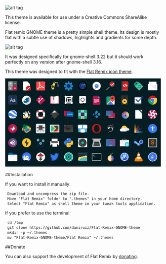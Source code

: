 ![alt tag](https://github.com/daniruiz/Flat-Remix-GNOME-theme/blob/master/Flat%20Remix/logo.png?raw=true)

This theme is available for use under a Creative Commons ShareAlike license.

Flat remix GNOME theme is a pretty simple shell theme. Its design is mostly flat with a subtle use of shadows, highlights and gradients for some depth.

![alt tag](https://github.com/daniruiz/Flat-Remix-GNOME-theme/blob/master/Flat%20Remix/preview.png?raw=true)

It was designed specifically for gnome-shell 3.22 but it should work perfectly on any version after gnome-shell 3.16.

This theme was designed to fit with the [Flat Remix icon theme](https://github.com/daniruiz/Super-Flat-Remix).

![alt tag](https://raw.githubusercontent.com/daniruiz/Flat-Remix/master/Flat%20Remix/preview.png)


##Installation

If you want to install it manually:

     Download and uncompress the zip file.
     Move "Flat Remix" folder to ".themes" in your home directory.
     Select "Flat Remix" as shell theme in your tweak tools application.

If you prefer to use the terminal:

     cd /tmp
     git clone https://github.com/daniruiz/Flat-Remix-GNOME-theme
     mkdir -p ~/.themes
     mv "Flat-Remix-GNOME-theme/Flat Remix" ~/.themes

##Donate

You can also support the development of Flat Remix by [donating](https://www.paypal.com/cgi-bin/webscr?cmd=_s-xclick&hosted_button_id=7LEWLS78EAJGJ).
